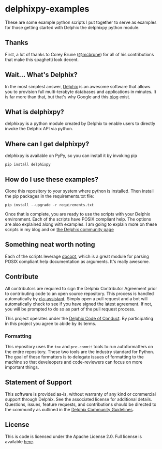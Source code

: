 # delphixpy-examples
These are some example python scripts I put together to serve as
examples for those getting started with Delphix the delphixpy python
module.

## Thanks
First, a lot of thanks to Corey Brune
([@mcbrune](https://github.com/mcbrune)) for all of his contributions
that make this spaghetti look decent.

## Wait... What's Delphix?
In the most simplest answer, [Delphix](http://www.delphix.com) is an
awesome software that allows you to provision full multi-terabyte
databases and applications in minutes. It is far more than that, but
that's why Google and this [blog](adam.today) exist.

## What is delphixpy?
delphixpy is a python module created by Delphix to enable users to
directly invoke the Delphix API via python.

## Where can I get delphixpy?
delphixpy is available on PyPy, so you can install it by invoking pip

    pip install delphixpy

## How do I use these examples?
Clone this repository to your system where python is installed. Then
install the pip packages in the requirements.txt file:

    pip install --upgrade -r requirements.txt

Once that is complete, you are ready to use the scripts with your
Delphix environment. Each of the scripts have POSIX compliant
help. The options are also explained along with examples. I am going
to explain more on these scripts in my blog and on [the Delphix
community page](https://community.delphix.com)

## Something neat worth noting
Each of the scripts leverage
[docopt](https://github.com/docopt/docopt), which is a great module
for parsing POSIX compliant help documentation as arguments. It's
really awesome.

## Contribute

All contributors are required to sign the Delphix Contributor
Agreement prior to contributing code to an open source
repository. This process is handled automatically by
[cla-assistant](https://cla-assistant.io/). Simply open a pull request
and a bot will automatically check to see if you have signed the
latest agreement. If not, you will be prompted to do so as part of the
pull request process.

This project operates under the [Delphix Code of
Conduct](https://delphix.github.io/code-of-conduct.html). By
participating in this project you agree to abide by its terms.

### Formatting

This repository uses the `tox` and `pre-commit` tools to run
autoformatters on the entire repository. These two tools are the
industry standard for Python. The goal of these formatters is to
delegate issues of formatting to the machine so that develeopers and
code-reviewers can focus on more important things.

## Statement of Support

This software is provided as-is, without warranty of any kind or
commercial support through Delphix. See the associated license for
additional details. Questions, issues, feature requests, and
contributions should be directed to the community as outlined in the
[Delphix Community
Guidelines](https://delphix.github.io/community-guidelines.html).

## License

This is code is licensed under the Apache License 2.0. Full license is available [here](./LICENSE).
